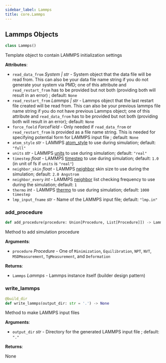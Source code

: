 ```yaml
---
sidebar_label: Lammps
title: core.Lammps
---
```


## Lammps Objects

```python
class Lammps()
```

Template object to contain LAMMPS initialization settings

**Attributes**:

- `read_data_from` _System | str_ - System object that the data file will
  be read from. This can also be your data
  file name string if you do not generate your
  system via PMD; one of this attribute and
  `read_restart_from` has to be provided but not
  both (providing both will result in an error)
  ; default: `None`
- `read_restart_from` _Lammps | str_ - Lammps object that the last restart
  file created will be read from. This can
  also be your previous lammps file name
  string if you do not have previous Lammps
  object; one of this attribute and
  `read_data_from` has to be provided but
  not both (providing both will result in an
  error); default: `None`
- `force_foeld` _ForceField_ - Only needed if `read_data_from` or
  `read_restart_from` is provided as a file
  name string. This is needed for specifying
  potential form for LAMMPS input file
  ; default: `None`
- `atom_style` _str_ - LAMMPS
  [atom_style](https://docs.lammps.org/atom_style.html)
  to use during simulation; default: `"full"`
- `units` _str_ - LAMMPS [units](https://docs.lammps.org/units.html) to use
  during simulation; default: `"real"`
- `timestep` _float_ - LAMMPS
  [timestep](https://docs.lammps.org/timestep.html) to
  use during simulation; default: `1.0` (in unit of fs
  if `units` is `"real"`)
- `neighbor_skin` _float_ - LAMMPS
  [neighbor](https://docs.lammps.org/neighbor.html)
  skin size to use during the simulation; default:
  `2.0 Angstrom`
- `neighbor_every` _int_ - LAMMPS
  [neighbor](https://docs.lammps.org/neighbor.html)
  list checking frequency to use during the
  simulation; default: `1`
- `thermo` _int_ - LAMMPS [thermo](https://docs.lammps.org/thermo.html)
  to use during simulation; default: `1000 timestep`
- `lmp_input_fname` _str_ - Name of the LAMMPS input file; default:
  `"lmp.in"`

### add_procedure

```python
def add_procedure(procedure: Union[Procedure, List[Procedure]]) -> Lammps
```

Method to add simulation procedure

**Arguments**:

- `procedure` _Procedure_ - One of `Minimization`, `Equilibration`,
  `NPT`, `NVT`, `MSDMeasurement`, `TgMeasurement`, and `Deformation`

**Returns**:

- `Lammps` _Lammps_ - Lammps instance itself (builder design pattern)

### write_lammps

```python
@build_dir
def write_lammps(output_dir: str = '.') -> None
```

Method to make LAMMPS input files

**Arguments**:

- `output_dir` _str_ - Directory for the generated LAMMPS input file
  ; default: `"."`

**Returns**:

None
